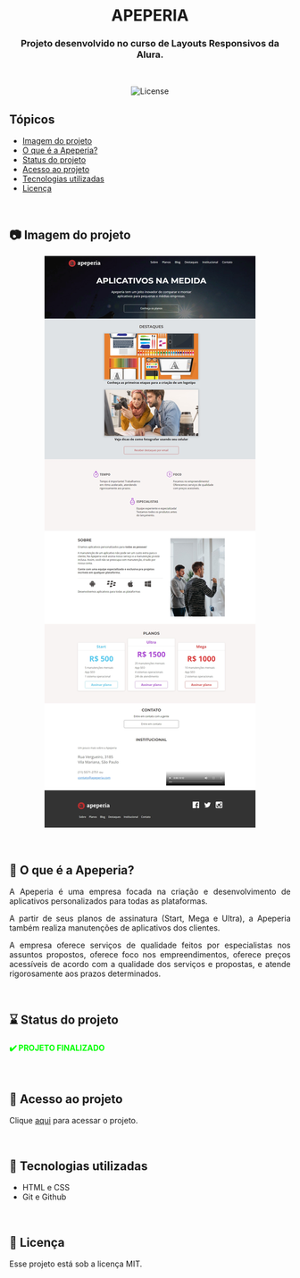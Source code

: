 <h1 align="center" style="text-transform: uppercase">Apeperia</h1>

<h3 align="center">Projeto desenvolvido no curso de Layouts Responsivos da Alura.</h3>

<br>

<p align="center">
  <img alt="License" src="https://img.shields.io/static/v1?label=license&message=MIT&color=49AA26&labelColor=000000">
</p>

## Tópicos

- [Imagem do projeto](#📷-imagem-do-projeto)
- [O que é a Apeperia?](#📖-o-que-é-a-apeperia)
- [Status do projeto](#⌛-status-do-projeto)
- [Acesso ao projeto](#🔗-acesso-ao-projeto)
- [Tecnologias utilizadas](#🔭-tecnologias-utilizadas)
- [Licença](#📝-licença)

<br>

## 📷 Imagem do projeto

<p align="center">
    <img src=".github/preview.jpg" alt="print do site Apeperia">
</p>

<br>

## 📖 O que é a Apeperia?

<p align="justify">A Apeperia é uma empresa focada na criação e desenvolvimento de aplicativos personalizados para todas as plataformas.</p>

<p align="justify">A partir de seus planos de assinatura (Start, Mega e Ultra), a Apeperia também realiza manutenções de aplicativos dos clientes.</p>

<p align="justify">A empresa oferece serviços de qualidade feitos por especialistas nos assuntos propostos, oferece foco nos empreendimentos, oferece preços acessíveis de acordo com a qualidade dos serviços e propostas, e atende rigorosamente aos prazos determinados.</p>

<br>

## ⌛ Status do projeto

<h4 style="text-transform: uppercase; color: #0F0">✔️ Projeto finalizado</h4>

<br>

## 🔗 Acesso ao projeto

Clique [aqui]() para acessar o projeto.

<br>

## 🔭 Tecnologias utilizadas

* HTML e CSS
* Git e Github

<br>

## 📝 Licença

Esse projeto está sob a licença MIT.
